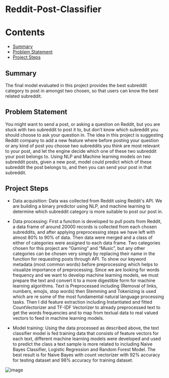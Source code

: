 # Reddit-Post-Classifier

# Contents
 - [Summary](#Summary) 
 - [Problem Statement](#problem-statement) 
 - [Project Steps](#project-steps) 



## Summary
The final model evaluated in this project provides the best subreddit category to post in amongst two chosen, so that users can know the best related subreddit.


## Problem Statement
You might want to send a post, or asking a question on Reddit, but you are stuck with two subreddit to post it to, but don’t know which subreddit you should choose to ask your question in. The idea in this project is suggesting Reddit company to add a new feature where before posting your question or any kind of post you choose two subreddits you think are most relevant to your post, and let the engine decide which one of these two subreddit your post belongs to. Using NLP and Machine learning models on two subreddit posts, given a new post, model could predict which of these subreddit the post belongs to, and then you can send your post in that subreddit.

## Project Steps
- Data acquisition: Data was collected from Reddit using Reddit's API. We are building a binary predictor using NLP, and machine learning to determine which subreddit category is more suitable to post our post in. 

- Data processing: First a function is developed to pull posts from Reddit, a data frame of around 20000 records is collected from each chosen subreddits, and after applying preprocessing steps we have left with almost 80% to 90% of data. Then data were merged and a class of either of categories were assigned to each data frame. Two categories chosen for this project are “Gaming” and “Music”, but any other categories can be chosen very simply by replacing their name in the function for requesting posts through API. 
To show our keyword metadata (most common words) before preprocessing which helps
to visualize importance of preprocessing. Since we are looking for words frequency and we want to develop machine learning models, we must prepare the text and convert it to a more digestible form for machine learning algorithms. Text is Preprocessed including (Removal of links, numbers, emojis, stop words) then Stemming and Tokenizing is used which are re some of the most fundamental natural language processing tasks.
Then I did feature extraction including Instantiated and fitted CountVectorizer and TF-IDF Vectorizer to already preprocessed text to get the words frequencies and to map from textual data to real valued vectors to feed in machine learning models.

- Model training: Using the data processed as described above, the text classifier model is fed training data that consists of feature vectors for each text, different machine learning models were developed and used to predict the class a text sample is more related to including Naive Bayes Classifier, Logistic Regression and Random Forest Model. The best result is for Naive Bayes with count vectorizer with 92% accuracy for testing dataset and 98% accuracy for training dataset.

![image](https://user-images.githubusercontent.com/65835498/174289179-ad9a9e73-c718-4a6d-af50-014c67680f98.png)

